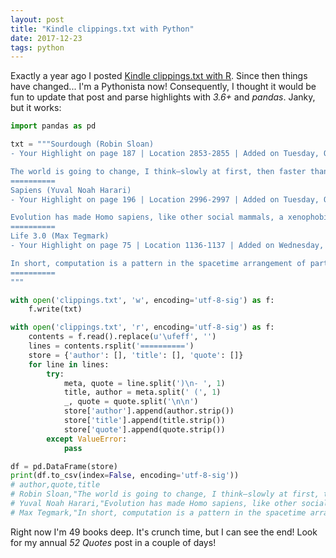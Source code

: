 ```yaml
---
layout: post
title: "Kindle clippings.txt with Python"
date: 2017-12-23
tags: python
---
```


Exactly a year ago I posted [Kindle clippings.txt with R](http://maxhumber.com/kindle-clippings-r). Since then things have changed... I'm a Pythonista now! Consequently, I thought it would be fun to update that post and parse highlights with *3.6+* and *pandas*. Janky, but it works:

``` python
import pandas as pd

txt = """Sourdough (Robin Sloan)
- Your Highlight on page 187 | Location 2853-2855 | Added on Tuesday, October 2, 2017 8:47:09 PM

The world is going to change, I think—slowly at first, then faster than anyone expects.
==========
Sapiens (Yuval Noah Harari)
- Your Highlight on page 196 | Location 2996-2997 | Added on Tuesday, October 3, 2017 8:51:09 PM

Evolution has made Homo sapiens, like other social mammals, a xenophobic creature.
==========
Life 3.0 (Max Tegmark)
- Your Highlight on page 75 | Location 1136-1137 | Added on Wednesday, October 11, 2017 6:00:15 PM

In short, computation is a pattern in the spacetime arrangement of particles
==========
"""

with open('clippings.txt', 'w', encoding='utf-8-sig') as f:
    f.write(txt)

with open('clippings.txt', 'r', encoding='utf-8-sig') as f:
    contents = f.read().replace(u'\ufeff', '')
    lines = contents.rsplit('==========')
    store = {'author': [], 'title': [], 'quote': []}
    for line in lines:
        try:
            meta, quote = line.split(')\n- ', 1)
            title, author = meta.split(' (', 1)
            _, quote = quote.split('\n\n')
            store['author'].append(author.strip())
            store['title'].append(title.strip())
            store['quote'].append(quote.strip())
        except ValueError:
            pass

df = pd.DataFrame(store)
print(df.to_csv(index=False, encoding='utf-8-sig'))
# author,quote,title
# Robin Sloan,"The world is going to change, I think—slowly at first, then faster than anyone expects.",Sourdough
# Yuval Noah Harari,"Evolution has made Homo sapiens, like other social mammals, a xenophobic creature.",Sapiens
# Max Tegmark,"In short, computation is a pattern in the spacetime arrangement of particles",Life 3.0
```

Right now I'm 49 books deep. It's crunch time, but I can see the end! Look for my annual *52 Quotes* post in a couple of days!
